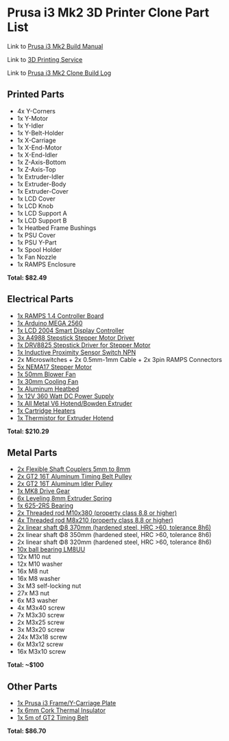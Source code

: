 # Prusa i3 Mk2 3D Printer Clone Part List

Link to [Prusa i3 Mk2 Build Manual](http://manual.prusa3d.com/c/Original_Prusa_i3_MK2_kit_assembly)

Link to [3D Printing Service](https://www.3dhubs.com)

Link to [Prusa i3 Mk2 Clone Build Log](https://prusaclone.wordpress.com)

## Printed Parts
* 4x Y-Corners
* 1x Y-Motor
* 1x Y-Idler
* 1x Y-Belt-Holder
* 1x X-Carriage
* 1x X-End-Motor
* 1x X-End-Idler
* 1x Z-Axis-Bottom
* 1x Z-Axis-Top
* 1x Extruder-Idler
* 1x Extruder-Body
* 1x Extruder-Cover
* 1x LCD Cover
* 1x LCD Knob
* 1x LCD Support A
* 1x LCD Support B
* 1x Heatbed Frame Bushings
* 1x PSU Cover
* 1x PSU Y-Part
* 1x Spool Holder
* 1x Fan Nozzle
* 1x RAMPS Enclosure

**Total: $82.49**

## Electrical Parts
* [1x RAMPS 1.4 Controller Board](https://reprapchampion.com/products/ramps-1-4-controller-board-for-reprap-3d-printer-prusa-i3-mendel-rostock-kossel?variant=7797665475)
* [1x Arduino MEGA 2560](https://reprapchampion.com/products/hot-mega2560-r3-atmega2560-16au-atmega-16u2-for-arduino-fast-us-shipping?variant=8090159939)
* [1x LCD 2004 Smart Display Controller](https://reprapchampion.com/products/lcd-2004-smart-display-controller-for-ramps-1-4-reprap-3d-printer-electronics?variant=7733035715)
* [3x A4988 Stepstick Stepper Motor Driver](https://reprapchampion.com/products/a4988-stepper-motor-driver-module-reprap-3d-printer-polulu-stepstick-ramps-1-4?variant=7591554435)
* [1x DRV8825 Stepstick Driver for Stepper Motor](https://reprapchampion.com/products/drv8825-stepstick-module-driver-stepper-motor-cnc-mill-3d-printer-ramps-reprap?variant=7734253571)
* [1x Inductive Proximity Sensor Switch NPN](https://reprapchampion.com/products/3d-printer-inductive-proximity-sensor-switch-npn-dc6-36v-bed-self-adjustment?variant=8089867139)
* 2x Microswitches + 2x 0.5mm-1mm Cable + 2x 3pin RAMPS Connectors
* [5x NEMA17 Stepper Motor](https://reprapchampion.com/products/40-oz-in-nema-17-stepper-motor?variant=886234379)
* [1x 50mm Blower Fan](https://reprapchampion.com/products/12v-blower-cooling-fan-5020-50x50x20mm-reprap-3d-printer-extruder-for-pla?variant=7740251907)
* [1x 30mm Cooling Fan](https://reprapchampion.com/collections/cooling-fans/products/12v-30mm-0-13a-cooling-fan-s3010-with-1-meter-long-wiring-3d-printer-extruder)
* [1x Aluminum Heatbed](https://reprapchampion.com/products/3d-printer-reprap-v2-aluminum-heated-bed-build-plate-w-12v-200w-heater-full-kit?variant=14033690822)
* [1x 12V 360 Watt DC Power Supply](https://reprapchampion.com/products/12v-dc-30a-360w-power-supply-reprap-3d-printer-led-strip-light-cnc-robtoics?variant=8082774147)
* [1x All Metal V6 Hotend/Bowden Extruder](https://reprapchampion.com/collections/hotend-parts/products/metal-only-parts-for-j-head-v6-hotend-1-75-0-4mm-3d-printer-bowden-or-direct)
* [1x Cartridge Heaters](https://reprapchampion.com/collections/hotend-parts/products/2-x-cartridge-heater-12v-or-24v-40w-for-prusa-3d-reprap-printer-extruder-hotend)
* [1x Thermistor for Extruder Hotend](https://reprapchampion.com/collections/hotend-parts/products/2017-version-hex-screw-in-m3-epcos-thermistor-for-3d-printer-extruder-hotend)

**Total: $210.29**

## Metal Parts
* [2x Flexible Shaft Couplers 5mm to 8mm](https://reprapchampion.com/products/flexible-shaft-coupler-5mm-to-8mm-for-cnc-routers-reprap-prusa-3d-printers?variant=7810585603)
* [2x GT2 16T Aluminum Timing Belt Pulley](https://reprapchampion.com/products/high-quality-gt2-16t-aluminum-timing-belt-pulley-reprap-3d-printer-prusa-i3?variant=7592675267)
* [2x GT2 16T Aluminum Idler Pulley](https://reprapchampion.com/products/3d-printer-idler-pulley-aluminum-dual-ball-bearing-3mm-bore-16-teeth-gt2-belt?variant=16298358022)
* [1x MK8 Drive Gear](https://reprapchampion.com/products/mk8-drive-gear-filament-pulley-reprap-3d-printer-extruder-5mm-bore-made-in-usa?variant=7846460803)
* [6x Leveling 8mm Extruder Spring](http://www.ebay.com/itm/12X-Leveling-8mm-Extruder-Spring-Reprap-Prusa-Mendel-3D-Printer-DIY-Accessories/331475728570?_trksid=p2385738.c100677.m4598&_trkparms=aid%3D222007%26algo%3DSIC.MBE%26ao%3D1%26asc%3D20160908110712%26meid%3D2e3725758d364667a2689b7ad8a22ce9%26pid%3D100677%26rk%3D1%26rkt%3D24%26sd%3D171715031399)
* [1x 625-2RS Bearing](http://www.ebay.com/itm/Qty-1-625-2RS-two-side-rubber-seals-bearing-625-rs-ball-bearings-625-rs-/131564072785?hash=item1ea1d46f51:g:oEgAAOxy5QtSB60X)
* [2x Threaded rod M10x380 (property class 8.8 or higher)](https://www.mcmaster.com/#standard-threaded-rods/=18ljoh9)
* [4x Threaded rod M8x210 (property class 8.8 or higher)](https://reprapchampion.com/collections/mechanical-components/products/3d-printer-z-axis-stainless-lead-screw-400mm-tr8x8-cnc-router-reprap-prusa-i3)
* [2x linear shaft Φ8 370mm (hardened steel, HRC >60, tolerance 8h6)](http://www.ebay.com/itm/8mm-x-1000mm-Linear-Shafts-Rods-Hard-Chrome-Meter-Stock-for-CNC-3D-Printers-/182405980017?_trksid=p2349526.m2548.l4275)
* 2x linear shaft Φ8 350mm (hardened steel, HRC >60, tolerance 8h6)
* 2x linear shaft Φ8 320mm (hardened steel, HRC >60, tolerance 8h6)
* [10x ball bearing LM8UU](https://reprapchampion.com/collections/linear-motion/products/lot-11-x-lm8uu-4-x-608zz-624zz-bearings-reprap-prusa-i3-rework-3d-printer)
* 12x M10 nut
* 12x M10 washer
* 16x M8 nut
* 16x M8 washer
* 3x M3 self-locking nut
* 27x M3 nut
* 6x M3 washer
* 4x M3x40 screw
* 7x M3x30 screw
* 2x M3x25 screw
* 3x M3x20 screw
* 24x M3x18 screw
* 6x M3x12 screw
* 16x M3x10 screw

**Total: ~$100**

## Other Parts
* [1x Prusa i3 Frame/Y-Carriage Plate](https://www.aliexpress.com/item/Prusa-i3-Rework-3D-printer-aluminum-frame-kit-RepRap-Prusa-i3-aluminum-frame-3D-Printer-DIY/32464829443.html?spm=2114.12010108.1000013.2.toXYCf&traffic_analysisId=recommend_2088_1_82199_new&scm=1007.13339.82199.0&pvid=f8ae53c3-5e21-481e-98bb-1e8a6d81b959&tpp=1)
* [1x 6mm Cork Thermal Insulator](http://www.ebay.com/itm/6mm-Cork-Thermal-Insulator-for-3d-printer-Reprap-Heat-bed-MK2a-or-MK3-heatbed-/291694823499?_trksid=p2385738.m2548.l4275)
* [1x 5m of GT2 Timing Belt](https://reprapchampion.com/products/5-meter-6mm-width-gt2-timing-belt-for-reprap-delta-3d-printer-kossel-rostock?variant=14726292166)

**Total: $86.70**
